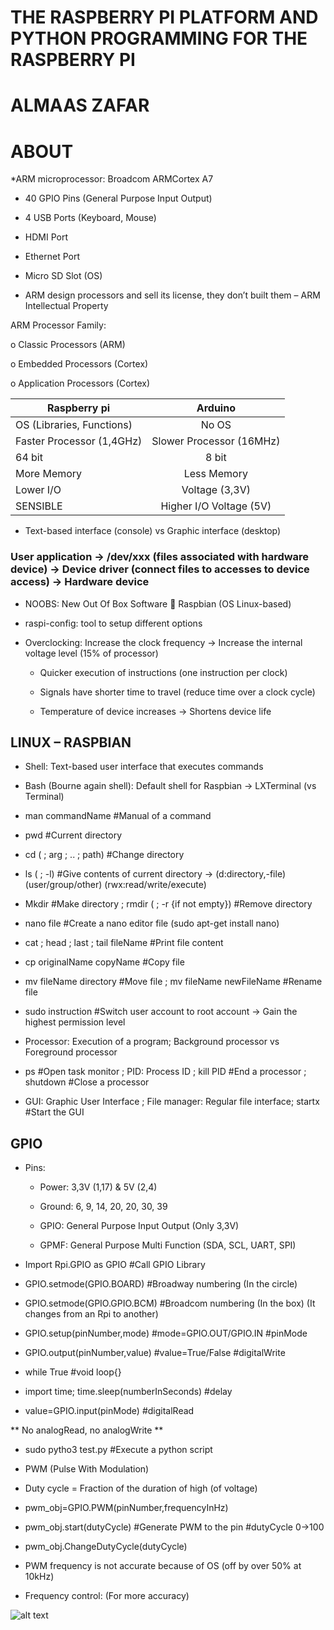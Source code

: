 #  THE RASPBERRY PI PLATFORM AND PYTHON PROGRAMMING FOR THE RASPBERRY PI

# ALMAAS ZAFAR 


# ABOUT 

*ARM microprocessor: Broadcom ARMCortex A7

* 40 GPIO Pins (General Purpose Input Output)

* 4 USB Ports (Keyboard, Mouse)

* HDMI Port

* Ethernet Port

* Micro SD Slot (OS)

* ARM design processors and sell its license, they don’t built them – ARM Intellectual Property

ARM Processor Family:
 
  o Classic Processors (ARM)

  o Embedded Processors (Cortex)

  o Application Processors (Cortex)
  
 

| Raspberry pi    | Arduino           |
| ------------- |:-------------:| 
| OS (Libraries, Functions)      | No OS | 
| Faster Processor (1,4GHz)     | Slower Processor (16MHz)     | 
| 64 bit  | 8 bit      |   
| More Memory  |  Less Memory      |  
| Lower I/O  |  Voltage (3,3V)      |  
| SENSIBLE  | Higher I/O Voltage (5V)      | 

*  Text-based interface (console) vs Graphic interface (desktop)

### User application -> /dev/xxx (files associated with hardware device) -> Device driver (connect files to accesses to device access) -> Hardware device

*  NOOBS: New Out Of Box Software  Raspbian (OS Linux-based)

*  raspi-config: tool to setup different options

*  Overclocking: Increase the clock frequency -> Increase the internal voltage level (15% of processor)

     * Quicker execution of instructions (one instruction per clock)
  
     * Signals have shorter time to travel (reduce time over a clock cycle)
  
     * Temperature of device increases -> Shortens device life


## LINUX – RASPBIAN 

- Shell: Text-based user interface that executes commands

- Bash (Bourne again shell): Default shell for Raspbian -> LXTerminal (vs Terminal)

- man commandName #Manual of a command

- pwd #Current directory

- cd ( ; arg ; .. ; path) #Change directory

- ls ( ; -l) #Give contents of current directory -> (d:directory,-file) (user/group/other) (rwx:read/write/execute)

- Mkdir #Make directory ; rmdir ( ; -r {if not empty}) #Remove directory

- nano file #Create a nano editor file (sudo apt-get install nano)

- cat ; head ; last ; tail fileName #Print file content

- cp originalName copyName #Copy file

- mv fileName directory #Move file ; mv fileName newFileName #Rename file

- sudo instruction #Switch user account to root account -> Gain the highest permission level

- Processor: Execution of a program; Background processor vs Foreground processor

- ps #Open task monitor ; PID: Process ID ; kill PID #End a processor ; shutdown #Close a processor

- GUI: Graphic User Interface ; File manager: Regular file interface; startx #Start the GUI

##  GPIO 

* Pins:
   * Power: 3,3V (1,17) & 5V (2,4)
   
   * Ground: 6, 9, 14, 20, 20, 30, 39
   
   * GPIO: General Purpose Input Output (Only 3,3V)
   
   * GPMF: General Purpose Multi Function (SDA, SCL, UART, SPI)
   
* Import Rpi.GPIO as GPIO #Call GPIO Library

* GPIO.setmode(GPIO.BOARD) #Broadway numbering (In the circle)

* GPIO.setmode(GPIO.GPIO.BCM) #Broadcom numbering (In the box) (It changes from an Rpi to another)

* GPIO.setup(pinNumber,mode) #mode=GPIO.OUT/GPIO.IN #pinMode

* GPIO.output(pinNumber,value) #value=True/False #digitalWrite

* while True #void loop{}

* import time; time.sleep(numberInSeconds) #delay

* value=GPIO.input(pinMode) #digitalRead

** No analogRead, no analogWrite **

* sudo pytho3 test.py #Execute a python script

* PWM (Pulse With Modulation)

* Duty cycle = Fraction of the duration of high (of voltage)

* pwm_obj=GPIO.PWM(pinNumber,frequencyInHz)

* pwm_obj.start(dutyCycle) #Generate PWM to the pin #dutyCycle 0->100

* pwm_obj.ChangeDutyCycle(dutyCycle)

* PWM frequency is not accurate because of OS (off by over 50% at 10kHz)

* Frequency control: (For more accuracy)

![alt text](https://pi4j.com/1.2/images/j8header-2b.png "Logo Title Text 1")

